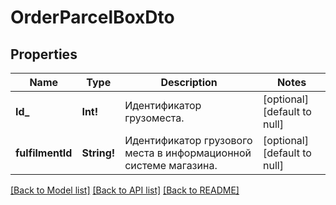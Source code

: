 # OrderParcelBoxDto

## Properties
Name | Type | Description | Notes
------------ | ------------- | ------------- | -------------
**Id_** | **Int!** | Идентификатор грузоместа. | [optional] [default to null]
**fulfilmentId** | **String!** | Идентификатор грузового места в информационной системе магазина. | [optional] [default to null]

[[Back to Model list]](../README.md#documentation-for-models) [[Back to API list]](../README.md#documentation-for-api-endpoints) [[Back to README]](../README.md)


